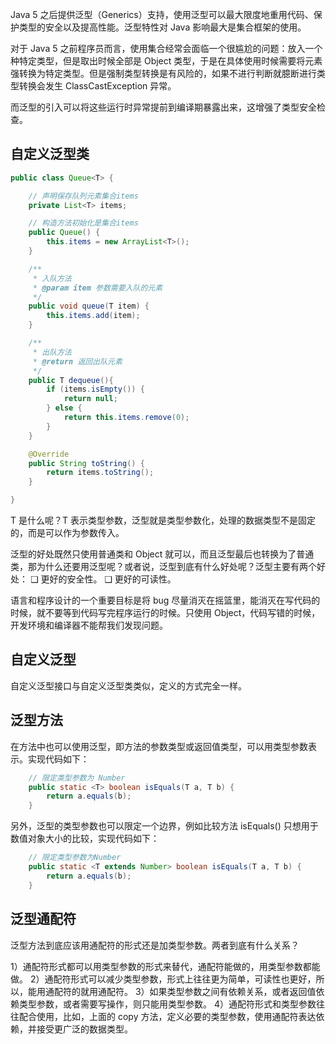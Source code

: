 Java 5 之后提供泛型（Generics）支持，使用泛型可以最大限度地重用代码、保护类型的安全以及提高性能。泛型特性对 Java 影响最大是集合框架的使用。

对于 Java 5 之前程序员而言，使用集合经常会面临一个很尴尬的问题：放入一个种特定类型，但是取出时候全部是 Object 类型，于是在具体使用时候需要将元素强转换为特定类型。但是强制类型转换是有风险的，如果不进行判断就臆断进行类型转换会发生 ClassCastException 异常。

而泛型的引入可以将这些运行时异常提前到编译期暴露出来，这增强了类型安全检查。

## 自定义泛型类

```java
public class Queue<T> {                         

    // 声明保存队列元素集合items
    private List<T> items;                      

    // 构造方法初始化是集合items
    public Queue() {
        this.items = new ArrayList<T>();        
    }

    /**
     * 入队方法
     * @param item 参数需要入队的元素
     */
    public void queue(T item) {                 
        this.items.add(item);
    }

    /**
     * 出队方法
     * @return 返回出队元素
     */
    public T dequeue(){                         
        if (items.isEmpty()) {
            return null;
        } else {
            return this.items.remove(0);        
        }
    }

    @Override
    public String toString() {
        return items.toString();
    }

}

```

T 是什么呢？T 表示类型参数，泛型就是类型参数化，处理的数据类型不是固定的，而是可以作为参数传入。

泛型的好处既然只使用普通类和 Object 就可以，而且泛型最后也转换为了普通类，那为什么还要用泛型呢？或者说，泛型到底有什么好处呢？泛型主要有两个好处：
❑ 更好的安全性。
❑ 更好的可读性。

语言和程序设计的一个重要目标是将 bug 尽量消灭在摇篮里，能消灭在写代码的时候，就不要等到代码写完程序运行的时候。只使用 Object，代码写错的时候，开发环境和编译器不能帮我们发现问题。

## 自定义泛型

自定义泛型接口与自定义泛型类类似，定义的方式完全一样。

## 泛型方法

在方法中也可以使用泛型，即方法的参数类型或返回值类型，可以用类型参数表示。实现代码如下：

```java
    // 限定类型参数为 Number
    public static <T> boolean isEquals(T a, T b) {                          
        return a.equals(b);
    }
```

另外，泛型的类型参数也可以限定一个边界，例如比较方法 isEquals() 只想用于数值对象大小的比较，实现代码如下：

```java
    // 限定类型参数为Number
    public static <T extends Number> boolean isEquals(T a, T b) {        
        return a.equals(b);
    }
```

## 泛型通配符

泛型方法到底应该用通配符的形式还是加类型参数。两者到底有什么关系？

1）通配符形式都可以用类型参数的形式来替代，通配符能做的，用类型参数都能做。
2）通配符形式可以减少类型参数，形式上往往更为简单，可读性也更好，所以，能用通配符的就用通配符。
3）如果类型参数之间有依赖关系，或者返回值依赖类型参数，或者需要写操作，则只能用类型参数。
4）通配符形式和类型参数往往配合使用，比如，上面的 copy 方法，定义必要的类型参数，使用通配符表达依赖，并接受更广泛的数据类型。
